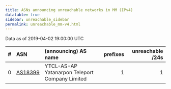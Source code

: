 ```yaml
---
title: ASNs announcing unreachable networks in MM (IPv4)
datatable: true
sidebar: unreachable_sidebar
permalink: unreachable_mm-v4.html
---
```


Data as of 2019-04-02 19:00:00 UTC


<div class="datatable-begin"></div>

|   # | ASN                                    | (announcing) AS name                           |   prefixes |   unreachable /24s |
|----:|:---------------------------------------|:-----------------------------------------------|-----------:|-------------------:|
|   0 | [AS18399](unreachable_AS18399-v4.html) | YTCL-AS-AP Yatanarpon Teleport Company Limited |          1 |                  1 |

<div class="datatable-end"></div>